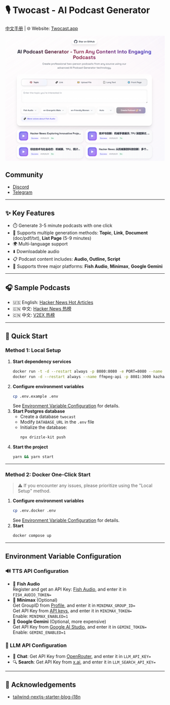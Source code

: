 # 🎙️ Twocast - AI Podcast Generator
[中文手册](./README.zh-CN.md) | 🌐 Website: [Twocast.app](https://twocast.app/)

![Screenshot](./public/assets/img/image.png)

## Community
- [Discord](https://discord.gg/VJREVF9Ja3)
- [Telegram](https://t.me/+FYXV9IAVqcY5MTYx)

---

## ✨ Key Features

- ⏱️ Generate 3-5 minute podcasts with one click
- 🧠 Supports multiple generation methods: **Topic**, **Link**, **Document** (doc/pdf/txt), **List Page** (5-9 minutes)
- 🌍 Multi-language support
- ⬇️ Downloadable audio
- 📋 Podcast content includes: **Audio, Outline, Script**
- 🔌 Supports three major platforms: **Fish Audio**, **Minimax**, **Google Gemini**

---

## 🎧 Sample Podcasts

- 🇺🇸 English: [Hacker News Hot Articles](https://twocast.app/podcast/vs962a7f-9461-4875-b7c7-2f5aca66126e)
- 🇨🇳 中文: [Hacker News 热榜](https://twocast.app/podcast/vs789e71-b192-4374-93a2-8177f457ba5c)
- 🇨🇳 中文: [V2EX 热榜](https://twocast.app/podcast/vsbed589-6493-4ac2-8217-64d82b1ecafa)

---

## 🚀 Quick Start

### Method 1: Local Setup

1.  **Start dependency services**
    ```bash
    docker run -t -d --restart always -p 8080:8080 -e PORT=8080 --name textract bespaloff/textract-rest-api:v4.0.2
    docker run -d --restart always --name ffmpeg-api -p 8081:3000 kazhar/ffmpeg-api
    ```
2.  **Configure environment variables**
    ```bash
    cp .env.example .env
    ```
    See [Environment Variable Configuration](#environment-variable-configuration) for details.
3.  **Start Postgres database**
    -   Create a database `twocast`
    -   Modify `DATABASE_URL` in the `.env` file
    -   Initialize the database:
        ```bash
        npx drizzle-kit push
        ```
4.  **Start the project**
    ```bash
    yarn && yarn start
    ```

---

### Method 2: Docker One-Click Start

> ⚠️ If you encounter any issues, please prioritize using the "Local Setup" method.

1.  **Configure environment variables**
    ```bash
    cp .env.docker .env
    ```
    See [Environment Variable Configuration](#environment-variable-configuration) for details.
2.  **Start**
    ```bash
    docker compose up
    ```

---

## Environment Variable Configuration

### 🔊 TTS API Configuration

-   🎏 **Fish Audio**  
    Register and get an API Key: [Fish Audio](https://bit.ly/4k7AXHt), and enter it in `FISH_AUDIO_TOKEN=`
-   🦾 **Minimax** (Optional)  
    Get GroupID from [Profile](https://www.minimax.io/platform/user-center/basic-information), and enter it in `MINIMAX_GROUP_ID=`  
    Get API Key from [API keys](https://www.minimax.io/platform/user-center/basic-information/interface-key), and enter it in `MINIMAX_TOKEN=`  
    Enable: `MINIMAX_ENABLED=1`
-   🌈 **Google Gemini** (Optional, more expensive)  
    Get API Key from [Google AI Studio](https://aistudio.google.com/gen-media), and enter it in `GEMINI_TOKEN=`  
    Enable: `GEMINI_ENABLED=1`

### 🤖 LLM API Configuration

-   💬 **Chat**: Get API Key from [OpenRouter](https://openrouter.ai), and enter it in `LLM_API_KEY=`
-   🔍 **Search**: Get API Key from [x.ai](https://console.x.ai/), and enter it in `LLM_SEARCH_API_KEY=`

---

## 🙏 Acknowledgements

-   [tailwind-nextjs-starter-blog-i18n](https://github.com/PxlSyl/tailwind-nextjs-starter-blog-i18n)